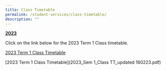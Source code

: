```yaml
---
title: Class Timetable
permalink: /student-services/class-timetable/
description: ""
---
```

<p><strong><u>2023</u></strong></p>
<p>Click on the link below for the 2023 Term 1 Class timetable.</p>
<p><a href="/files/2023_Sem1_Class TT_updated 110123.pdf" target="_blank" rel="noopener">2023 Term 1 Class Timetable</a><br></p>

[2023 Term 1 Class Timetable](2023_Sem 1_Class TT_updated 160223.pdf)